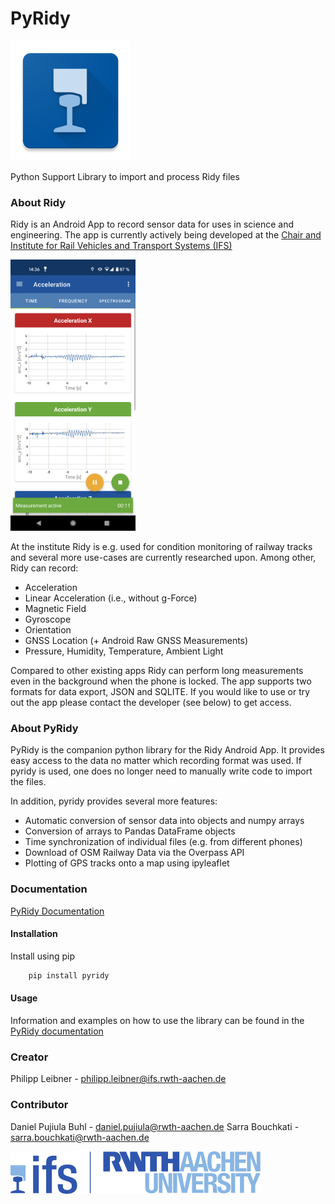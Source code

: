 # PyRidy

![alt text](assets/ic_launcher.png "PyRidy Logo")

Python Support Library to import and process Ridy files

### About Ridy
Ridy is an Android App to record sensor data for uses in science and engineering. The app is currently actively being 
developed at the [Chair and Institute for Rail Vehicles and Transport Systems (IFS)](http://www.ifs.rwth-aachen.de/en/start/)

<img src="assets/screenshot.png" alt="Ridy Screenshot" width="200"/>

At the institute Ridy is e.g. used for condition monitoring of railway tracks and several more use-cases are currently
researched upon.
Among other, Ridy can record:
* Acceleration
* Linear Acceleration (i.e., without g-Force)
* Magnetic Field
* Gyroscope
* Orientation
* GNSS Location (+ Android Raw GNSS Measurements)
* Pressure, Humidity, Temperature, Ambient Light

Compared to other existing apps Ridy can perform long measurements even in the background when the phone is locked.
The app supports two formats for data export, JSON and SQLITE. If you would like to use or try out the app please contact the
developer (see below) to get access.

### About PyRidy
PyRidy is the companion python library for the Ridy Android App. It provides easy access to the data no matter which
recording format was used. If pyridy is used, one does no longer need to manually write code to import the files.

In addition, pyridy provides several more features:
* Automatic conversion of sensor data into objects and numpy arrays
* Conversion of arrays to Pandas DataFrame objects
* Time synchronization of individual files (e.g. from different phones)
* Download of OSM Railway Data via the Overpass API
* Plotting of GPS tracks onto a map using ipyleaflet

### Documentation
[PyRidy Documentation](https://pyridy.readthedocs.io/)
#### Installation

Install using pip
```python
    pip install pyridy
```

#### Usage

Information and examples on how to use the library can be found in the [PyRidy documentation](https://pyridy.readthedocs.io/)

### Creator
Philipp Leibner - philipp.leibner@ifs.rwth-aachen.de

### Contributor
Daniel Pujiula Buhl - daniel.pujiula@rwth-aachen.de
Sarra Bouchkati - sarra.bouchkati@rwth-aachen.de

<div>  
<a href="">
    <img src="assets/ifs_logo_rgb.svg" alt="IFS Logo" width="400">
  </a>
</div>
